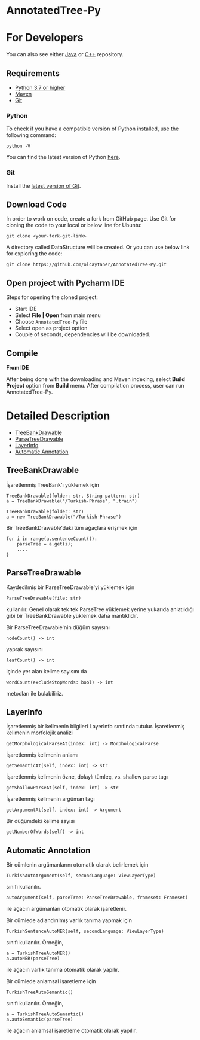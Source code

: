 # AnnotatedTree-Py

For Developers
============
You can also see either [Java](https://github.com/olcaytaner/AnnotatedTree) 
or [C++](https://github.com/olcaytaner/AnnotatedTree-CPP) repository.
## Requirements

* [Python 3.7 or higher](#python)
* [Maven](#maven)
* [Git](#git)

### Python 

To check if you have a compatible version of Python installed, use the following command:

    python -V
    
You can find the latest version of Python [here](https://www.python.org/downloads/).

### Git

Install the [latest version of Git](https://git-scm.com/book/en/v2/Getting-Started-Installing-Git).

## Download Code

In order to work on code, create a fork from GitHub page. 
Use Git for cloning the code to your local or below line for Ubuntu:

	git clone <your-fork-git-link>

A directory called DataStructure will be created. Or you can use below link for exploring the code:

	git clone https://github.com/olcaytaner/AnnotatedTree-Py.git

## Open project with Pycharm IDE

Steps for opening the cloned project:

* Start IDE
* Select **File | Open** from main menu
* Choose `AnnotatedTree-Py` file
* Select open as project option
* Couple of seconds, dependencies will be downloaded. 

## Compile

**From IDE**

After being done with the downloading and Maven indexing, select **Build Project** option from **Build** menu. After compilation process, user can run AnnotatedTree-Py.

Detailed Description
============
+ [TreeBankDrawable](#treebankdrawable)
+ [ParseTreeDrawable](#parsetreedrawable)
+ [LayerInfo](#layerinfo)
+ [Automatic Annotation](#automatic-annotation)

## TreeBankDrawable

İşaretlenmiş TreeBank'ı yüklemek için

	TreeBankDrawable(folder: str, String pattern: str)
	a = TreeBankDrawable("/Turkish-Phrase", ".train")

	TreeBankDrawable(folder: str)
	a = new TreeBankDrawable("/Turkish-Phrase")

Bir TreeBankDrawable'daki tüm ağaçlara erişmek için

	for i in range(a.sentenceCount()):
		parseTree = a.get(i);
		....
	}

## ParseTreeDrawable

Kaydedilmiş bir ParseTreeDrawable'yi yüklemek için

	ParseTreeDrawable(file: str)
	
kullanılır. Genel olarak tek tek ParseTree yüklemek yerine yukarıda anlatıldığı gibi bir TreeBankDrawable yüklemek daha mantıklıdır.

Bir ParseTreeDrawable'nin düğüm sayısını

	nodeCount() -> int
	
yaprak sayısını 

	leafCount() -> int
	
içinde yer alan kelime sayısını da

	wordCount(excludeStopWords: bool) -> int
	
metodları ile bulabiliriz.

## LayerInfo

İşaretlenmiş bir kelimenin bilgileri LayerInfo sınıfında tutulur. İşaretlenmiş kelimenin morfolojik
analizi

	getMorphologicalParseAt(index: int) -> MorphologicalParse

İşaretlenmiş kelimenin anlamı

	getSemanticAt(self, index: int) -> str

İşaretlenmiş kelimenin özne, dolaylı tümleç, vs. shallow parse tagı

	getShallowParseAt(self, index: int) -> str

İşaretlenmiş kelimenin argüman tagı

	getArgumentAt(self, index: int) -> Argument
	
Bir düğümdeki kelime sayısı

	getNumberOfWords(self) -> int

## Automatic Annotation

Bir cümlenin argümanlarını otomatik olarak belirlemek için

	TurkishAutoArgument(self, secondLanguage: ViewLayerType)

sınıfı kullanılır. 

	autoArgument(self, parseTree: ParseTreeDrawable, frameset: Frameset)

ile ağacın argümanları otomatik olarak işaretlenir.

Bir cümlede adlandırılmış varlık tanıma yapmak için

	TurkishSentenceAutoNER(self, secondLanguage: ViewLayerType)

sınıfı kullanılır. Örneğin,

	a = TurkishTreeAutoNER()
	a.autoNER(parseTree)

ile ağacın varlık tanıma otomatik olarak yapılır.

Bir cümlede anlamsal işaretleme için

	TurkishTreeAutoSemantic()

sınıfı kullanılır. Örneğin,

	a = TurkishTreeAutoSemantic()
	a.autoSemantic(parseTree)

ile ağacın anlamsal işaretleme otomatik olarak yapılır.
